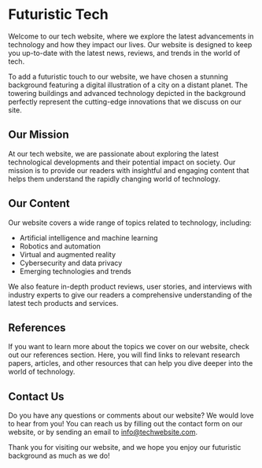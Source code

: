 <!--font:Poppins-->

# Futuristic Tech

Welcome to our tech website, where we explore the latest advancements in technology and how they impact our lives. Our website is designed to keep you up-to-date with the latest news, reviews, and trends in the world of tech.

To add a futuristic touch to our website, we have chosen a stunning background featuring a digital illustration of a city on a distant planet. The towering buildings and advanced technology depicted in the background perfectly represent the cutting-edge innovations that we discuss on our site.

## Our Mission

At our tech website, we are passionate about exploring the latest technological developments and their potential impact on society. Our mission is to provide our readers with insightful and engaging content that helps them understand the rapidly changing world of technology.

## Our Content

Our website covers a wide range of topics related to technology, including:

-   Artificial intelligence and machine learning
-   Robotics and automation
-   Virtual and augmented reality
-   Cybersecurity and data privacy
-   Emerging technologies and trends

We also feature in-depth product reviews, user stories, and interviews with industry experts to give our readers a comprehensive understanding of the latest tech products and services.

## References

If you want to learn more about the topics we cover on our website, check out our references section. Here, you will find links to relevant research papers, articles, and other resources that can help you dive deeper into the world of technology.

## Contact Us

Do you have any questions or comments about our website? We would love to hear from you! You can reach us by filling out the contact form on our website, or by sending an email to [info@techwebsite.com](mailto:info@techwebsite.com).

Thank you for visiting our website, and we hope you enjoy our futuristic background as much as we do!

<!--

Write me content for website with wallpaper which alt text is:

"A digital illustration of a city on a distant planet, with towering buildings and advanced technology."

The name/title of the page should not be 1:1 copy of the alt text but rather a real content of the website which is using this wallpaper.

- Use markdown format
- Start with heading
- Heading should be short and concise
- The content should look like a real website
- The website should not be about the wallpaper, wallpaper is just a related background
- Heading should be contain work "wallpaper" or "background"
- Include real sections like references, contact, user stories, etc. use things relevant to the page purpose.
- Feel free to use structure like headings, bullets, numbering, blockquotes, paragraphs, horizontal lines, etc.
- You can use formatting like bold or _italic_
- You can include UTF-8 emojis
- Links should be only #hash anchors (and you can refer to the document itself)
- Do not include images


---


# Futuristic City Wallpaper for Your Tech Website

Welcome to our tech website, where we explore the latest advancements in technology and how they impact our lives. Our website is designed to keep you up-to-date with the latest news, reviews, and trends in the world of tech.

To add a futuristic touch to our website, we have chosen a stunning wallpaper featuring a digital illustration of a city on a distant planet. The towering buildings and advanced technology depicted in the wallpaper perfectly represent the cutting-edge innovations that we discuss on our site.

## Our Mission

At our tech website, we are passionate about exploring the latest technological developments and their potential impact on society. Our mission is to provide our readers with insightful and engaging content that helps them understand the rapidly changing world of technology.

## Our Content

Our website covers a wide range of topics related to technology, including:

- Artificial intelligence and machine learning
- Robotics and automation
- Virtual and augmented reality
- Cybersecurity and data privacy
- Emerging technologies and trends

We also feature in-depth product reviews, user stories, and interviews with industry experts to give our readers a comprehensive understanding of the latest tech products and services.

## References

If you want to learn more about the topics we cover on our website, check out our references section. Here, you will find links to relevant research papers, articles, and other resources that can help you dive deeper into the world of technology.

## Contact Us

Do you have any questions or comments about our website? We would love to hear from you! You can reach us by filling out the contact form on our website, or by sending an email to [info@techwebsite.com](mailto:info@techwebsite.com).

Thank you for visiting our website, and we hope you enjoy our futuristic city wallpaper as much as we do!


---


Heading should not include word "wallpaper". The website should not be about the wallpaper itself, wallpaper is just a related background, rewrite whole content.


---


# Exploring the Future of Technology: A Tech Website with a Futuristic Twist

Welcome to our tech website, where we explore the latest advancements in technology and how they impact our lives. Our website is designed to keep you up-to-date with the latest news, reviews, and trends in the world of tech.

To add a futuristic touch to our website, we have chosen a stunning background featuring a digital illustration of a city on a distant planet. The towering buildings and advanced technology depicted in the background perfectly represent the cutting-edge innovations that we discuss on our site.

## Our Mission

At our tech website, we are passionate about exploring the latest technological developments and their potential impact on society. Our mission is to provide our readers with insightful and engaging content that helps them understand the rapidly changing world of technology.

## Our Content

Our website covers a wide range of topics related to technology, including:

- Artificial intelligence and machine learning
- Robotics and automation
- Virtual and augmented reality
- Cybersecurity and data privacy
- Emerging technologies and trends

We also feature in-depth product reviews, user stories, and interviews with industry experts to give our readers a comprehensive understanding of the latest tech products and services.

## References

If you want to learn more about the topics we cover on our website, check out our references section. Here, you will find links to relevant research papers, articles, and other resources that can help you dive deeper into the world of technology.

## Contact Us

Do you have any questions or comments about our website? We would love to hear from you! You can reach us by filling out the contact form on our website, or by sending an email to [info@techwebsite.com](mailto:info@techwebsite.com).

Thank you for visiting our website, and we hope you enjoy our futuristic background as much as we do!


---


Write me a Google font which is best fitting for the website.

Pick from the list:
- Lobster
- IBM Plex Sans
- Open Sans
- Montserrat
- Roboto
- Cormorant Garamond
- Futura
- Barlow Condensed
- Raleway
- Playfair Display
- Lato
- Barlow Condensed
- Great Vibes
- Orbitron
- Cinzel
- Cabin
- Poppins
- Dancing Script
- Alegreya
- Exo 2
- Inter
- Cinzel Decorative


Write just the font name nothing else.


---


Poppins

-->
